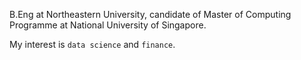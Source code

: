 B.Eng at Northeastern University, candidate of Master of Computing Programme at National University of Singapore.

My interest is `data science` and `finance`.

<!---
Revive-dontwanttocode/Revive-dontwanttocode is a ✨ special ✨ repository because its `README.md` (this file) appears on your GitHub profile.
You can click the Preview link to take a look at your changes.
--->

